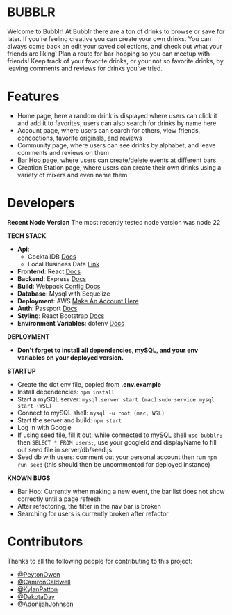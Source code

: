 # BUBBLR

Welcome to Bubblr! At Bubblr there are a ton of drinks to browse or save for later. If you're feeling creative you can create your own drinks. You can always come back an edit your saved collections, and check out what your friends are liking! Plan a route for bar-hopping so you can meetup with friends! Keep track of your favorite drinks, or your not so favorite drinks, by leaving comments and reviews for drinks you've tried.

# Features
- Home page, here a random drink is displayed where users can click it and add it to favorites, users can also search for drinks by name here
- Account page, where users can search for others, view friends, concoctions, favorite originals, and reviews
- Community page, where users can see drinks by alphabet, and leave comments and reviews on them
- Bar Hop page, where users can create/delete events at different bars
- Creation Station page, where users can create their own drinks using a variety of mixers and even name them

# Developers

**Recent Node Version**
The most recently tested node version was node 22

**TECH STACK**
  - **Api**:
    - CocktailDB [Docs](https://www.thecocktaildb.com/api.php)
    - Local Business Data [Link](https://rapidapi.com/letscrape-6bRBa3QguO5/api/local-business-data)
  - **Frontend**: React [Docs](https://react.dev/)
  - **Backend**: Express [Docs](https://expressjs.com/en/4x/api.html)
  - **Build**: Webpack [Config Docs](https://webpack.js.org/configuration/)
  - **Database**: Mysql with Sequelize
  - **Deploymen**t: AWS [Make An Account Here](https://aws.amazon.com/free/?gclid=Cj0KCQjw8--2BhCHARIsAF_w1gxqy2n-xVXx_xy7dM4sYBu7QCjL7IfB_oLIrqY4XcT9CJ9VAIbVKbIaAlnlEALw_wcB&trk=7541ebd3-552d-4f98-9357-b542436aa66c&sc_channel=ps&ef_id=Cj0KCQjw8--2BhCHARIsAF_w1gxqy2n-xVXx_xy7dM4sYBu7QCjL7IfB_oLIrqY4XcT9CJ9VAIbVKbIaAlnlEALw_wcB:G:s&s_kwcid=AL!4422!3!651751058796!e!!g!!aws%20console!19852662149!145019243977&all-free-tier.sort-by=item.additionalFields.SortRank&all-free-tier.sort-order=asc&awsf.Free%20Tier%20Types=*all&awsf.Free%20Tier%20Categories=*all)
  - **Auth**: Passport [Docs](https://www.passportjs.org/tutorials/google/)
  - **Styling**: React Bootstrap [Docs](https://react-bootstrap.netlify.app/)
  - **Environment Variables**: dotenv [Docs](https://www.npmjs.com/package/dotenv)

**DEPLOYMENT**
- **Don't forget to install all dependencies, mySQL, and your env variables on your deployed version.**

**STARTUP**
* Create the dot env file, copied from **.env.example**
* Install dependencies: ```npm install```
* Start a mySQL server: ```mysql.server start (mac)```  ```sudo service mysql start (WSL)```
* Connect to mySQL shell: ```mysql -u root (mac, WSL)```
* Start the server and build: ```npm start```
* Log in with Google
* If using seed file, fill it out: while connected to mySQL shell ```use bubblr;``` then ```SELECT * FROM users;```, use your googleId and displayName to fill out seed file in server/db/seed.js.
* Seed db with users: comment out your personal account then run ```npm run seed``` (this should then be uncommented for deployed instance)

**KNOWN BUGS**
- Bar Hop: Currently when making a new event, the bar list does not show correctly until a page refresh
- After refactoring, the filter in the nav bar is broken
- Searching for users is currently broken after refactor

# Contributors
Thanks to all the following people for contributing to this project:
- [@PeytonOwen](https://github.com/peytono)
- [@CamronCaldwell](https://github.com/ccaldwell11)
- [@KylanPatton](https://github.com/kycodee)
- [@DakotaDay](https://github.com/mothroom)
- [@AdonijahJohnson](https://github.com/AJ-Gamer)